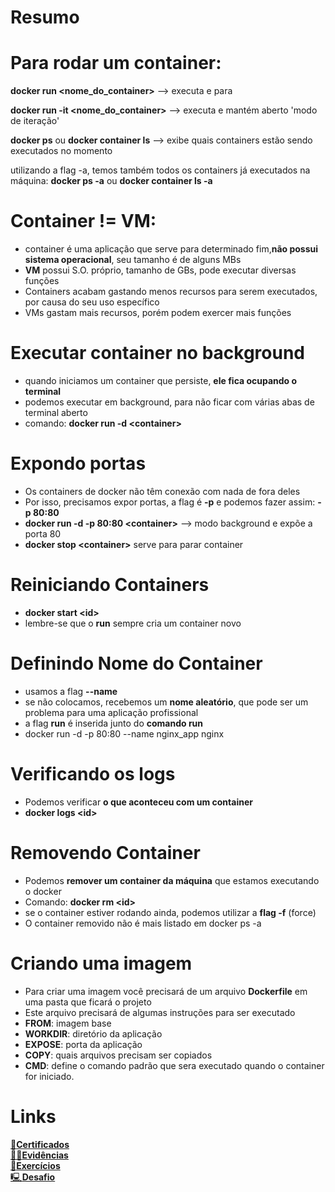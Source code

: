 # Resumo
# Para rodar um container:

**docker run <nome_do_container>** --> executa e para

**docker run -it <nome_do_container>** --> executa e mantém aberto 'modo de iteração'

**docker ps** ou **docker container ls** -->  exibe quais containers estão sendo executados no momento

utilizando a flag -a, temos também todos os containers já executados na máquina: **docker ps -a** ou **docker container ls -a**


# Container != VM:	
- container é uma aplicação que serve para determinado fim,**não possui sistema operacional**, seu tamanho é de alguns MBs  
- **VM** possui S.O. próprio, tamanho de GBs, pode executar diversas funções  
- Containers acabam gastando menos recursos para serem executados, por causa do seu uso específico  
- VMs gastam mais recursos, porém podem exercer mais funções  

# Executar container no background  

- quando iniciamos um container que persiste, **ele fica ocupando o terminal**  
- podemos executar em background, para não ficar com várias abas de terminal aberto  
- comando: **docker run -d \<container>** 

# Expondo portas  
- Os containers de docker não têm conexão com nada de fora deles  
- Por isso, precisamos expor portas, a flag é **-p** e podemos fazer assim: **-p 80:80**  
- **docker run -d -p 80:80 \<container>** --> modo background e expõe a porta 80  
- **docker stop \<container>** serve para parar  container    

# Reiniciando Containers  

- **docker start \<id>**  
- lembre-se que o **run** sempre cria um container novo  

# Definindo Nome do Container  

- usamos a flag **--name**  
- se não colocamos, recebemos um **nome aleatório**, que pode ser um problema para uma aplicação profissional  
- a flag **run** é inserida junto do **comando run**  
- docker run -d -p 80:80 --name nginx_app nginx  

# Verificando os logs  

- Podemos verificar **o que aconteceu com um container**
- **docker logs \<id>**

# Removendo Container  

- Podemos **remover um container da máquina** que estamos executando o docker  
- Comando: **docker rm \<id>**  
- se o container estiver rodando ainda, podemos utilizar a **flag -f** (force)  
- O container removido não é mais listado em docker ps -a  

# Criando uma imagem  

- Para criar uma imagem você precisará de um arquivo **Dockerfile** em uma pasta que ficará o projeto  
- Este arquivo precisará de algumas instruções para ser executado  
- **FROM**: imagem base  
- **WORKDIR**: diretório da aplicação  
- **EXPOSE**: porta da aplicação  
- **COPY**: quais arquivos precisam ser copiados  
- **CMD**: define o comando padrão que sera executado quando o container for iniciado.

# Links
[📜**Certificados**](/Sprint4/Certificados/)  
[🕵️‍♂️**Evidências** ](/Sprint4/Evidencias/)  
[💪**Exercícios**](/Sprint4/Exercicios/)  
[🖳**Desafio**](/Sprint4/Desafio/README.md)  